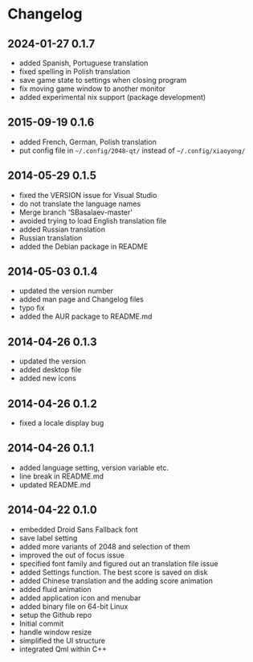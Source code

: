 # Changelog

## 2024-01-27 0.1.7
* added Spanish, Portuguese translation
* fixed spelling in Polish translation
* save game state to settings when closing program
* fix moving game window to another monitor
* added experimental nix support (package development)

## 2015-09-19 0.1.6
* added French, German, Polish translation
* put config file in `~/.config/2048-qt/` instead of `~/.config/xiaoyong/`

## 2014-05-29 0.1.5
* fixed the VERSION issue for Visual Studio
* do not translate the language names
* Merge branch 'SBasalaev-master'
* avoided trying to load English translation file
* added Russian translation
* Russian translation
* added the Debian package in README

## 2014-05-03 0.1.4
* updated the version number
* added man page and Changelog files
* typo fix
* added the AUR package to README.md

## 2014-04-26 0.1.3
* updated the version
* added desktop file
* added new icons

## 2014-04-26 0.1.2
* fixed a locale display bug

## 2014-04-26 0.1.1
* added language setting, version variable etc.
* line break in README.md
* updated README.md

## 2014-04-22 0.1.0
* embedded Droid Sans Fallback font
* save label setting
* added more variants of 2048 and selection of them
* improved the out of focus issue
* specified font family and figured out an translation file issue
* added Settings function. The best score is saved on disk
* added Chinese translation and the adding score animation
* added fluid animation
* added application icon and menubar
* added binary file on 64-bit Linux
* setup the Github repo
* Initial commit
* handle window resize
* simplified the UI structure
* integrated Qml within C++
